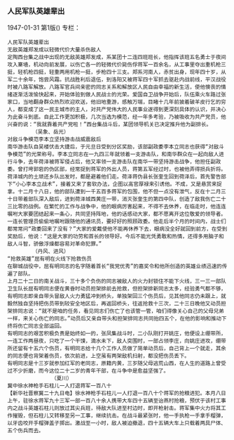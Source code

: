### 人民军队英雄辈出

1947-01-31
第1版()
专栏：

    人民军队英雄辈出
    无敌英雄郑发成以轻微代价大量杀伤敌人
    定陶西台集之战中出现的无敌英雄郑发成，系某团十二连四班班长，他指挥该班五名勇士于夜间攻入寨墙，机动向前发展，以伤亡各一的轻微代价毙伤俘蒋军一百余名，从工事里夺出重机枪三挺，轻机枪四挺，轻重两用机枪一挺，步枪四十三支。郑系河南人，赤贫出身，现年四十岁，从军二十余年，饱尝风霜。抗战胜利后退伍，到洛阳又被蒋军四十军抓去驱赴内战前线，平汉战役时被八路军解放。八路军官兵间亲密的同志关系和解放区人民自由幸福的新生活，使他懊丧的情绪逐渐活泼愉快起来，开始体验到做人民战士的光荣。爱国自卫战争开始后，队伍乘火车路过张家口，当地翻身群众热烈欢迎欢送，他旧地重游，感触万端，目睹十几年前披着破羊皮行乞的穷人，都变成了这一民主城市的主人，对共产党伟大的人民事业遂得到更深刻具体的认识，并决心为此奋斗到底。自此工作更加积极，几次当选为模范，经一年多考验，乃被吸收为共产党员，他兴奋的说：“我就靠着共产党啦！”西台集战斗后，某团领导机关已决定推升他为副排长。
            （吴象、岳光）
    对敌斗争模范李本立坚持游击战威震敌后
    南华游击队自吴楼伏击大捷后，于元旦日受到分区奖励，该部副政委李本立同志也获得“对敌斗争模范”的光荣称号。李本立同志在一九四三年就领着一支游击队，和南华群众在一起向敌人进行斗争，去年荷泽被蒋军侵占后，他又率领一支游击队在南华一带坚持游击战争，他担任副政委。曾打垮郭砦的伪区部，经常捉到蒋军的外出人员，蒋第五军经过时，也被他弄得损兵折将。荷泽城内的土顽还乡队出发时，都是避着他们走。荷泽蒋伪县长张奎生回到荷泽后，首先警告部下“小心李本立战术”，接着又来了套软办法，企图以高官厚禄来引诱他。不成，又是悬赏来捉拿。十二月十八日，他的部队遭到一千五百多蒋军的包围，他不但一点没有泄气，反在十二月三十日带着部队深入敌后，进到荷泽城西黄庄一带，消灭张奎生的第四中队，创造了敌我伤亡二十三比零的战例。在繁忙的工作与战争中，他的眼病厉害起来，不得不去休养，在临走时，他连连嘱咐大家要团结起来一条心，共同坚持阵地，他的话感动大家，都不愿离开这位敬爱的领导者。一连长管理员偷偷地嘱咐跟随他的通讯员，要好好的照顾政委。他走后半个月的时间内，战士们都常常问“政委回来了没有？”大家的爱戴使他不能再休养下去，眼病没全好就回到前方，在受到奖励后，他说：“这是大家的功劳和首长的领导好。今后不能光凭勇敢和热情，还得多用脑子和敌人斗智，骄傲浮燥都容易对革命犯罪。”
            （丹风、进风）
    “抢救英雄”屈有明在火线下抢救伤员
    在聊城战役中，屈有明同志的名字随着首长“我党优秀”的嘉奖令和他所创造的英雄业绩迅速的传遍了部队。
    上月二十二日的南关战斗，三十多个负伤的同志被敌人的火力封锁住不能下火线，三一三一部队卫生队长屈有明同志便在黄昏时动员担架排前去抢救，但担架排新同志太多，经验勇气都不够，有明同志即亲自带头冒敌人火力勇猛冲到桥头，单独架回三个伤员后，见其他同志仍未跟上，就毅然独自坚持把伤员带到较安全地区后，再返回桥头，往返抢救十三次，二十三日晚他又动员担架排同志说：“就不是咱的任务，看见同志们伤亡了也该管一管，咱们得像关心自己的父母兄弟一样，来关心伤亡的同志。”动员后又亲自带头和担架排同志共同抬四五个，在他的影响和推动下终将伤亡同志全部运回。
    有明同志的艰苦积极负责是始终如一的，张凤集战斗时，二小队刚打开姚庄，他便设上绷带所，一连工作两昼夜，只吃了一个干馍，滴水未下，敌人突围时，一部占领李庄，向姚庄进攻，绷带所还留有十五六个伤员，有明同志给十几个工作人员做了简单动员后，自己背上一个就走，其余的同志便也背架着伤员，依次前进，上空虽有两架敌机扫射，都没把伤员丢下。
    有明同志是十三岁就参加红军的老同志，原籍内黄，三岁随父母逃荒山西，在人生的道路上曾受过不少折磨，而今这位二十二岁的青年干部，在斗争中是愈益坚强了。
                  （夏川）
    冀中徐水神枪手石柱儿一人打退蒋军一百八十
    【新华社晋察冀二十九日电】徐水神枪手石柱儿一人打退一百八十个蒋军的抢粮进犯。本月八日上午，驻徐水蒋军九十三军一部一百八十余人携带大车四十五辆至诒燕村抢粮，预伏于该村工事内之战斗英雄石柱儿则放过其尖兵班，待敌大队进至村边时，即开枪射击。蒋军集中火力将其工作摧毁，但石柱儿又转移至另一工事，继续抗击。在战斗最紧张时，他一手执枪一手拿手榴弹，以牙齿咬开手榴弹盖子掷出。激战至一小时，敌人被迫撤退，四十五辆大车上只载着两具尸体、五个伤兵而去。
